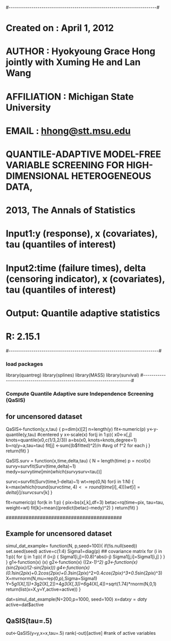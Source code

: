 #------------------------------------------------------------------------#
# Created on    :   April 1, 2012  
# AUTHOR        :   Hyokyoung Grace Hong jointly with Xuming He and Lan Wang
# AFFILIATION   :   Michigan State University
# EMAIL         :   hhong@stt.msu.edu
#
# QUANTILE-ADAPTIVE MODEL-FREE VARIABLE SCREENING FOR HIGH-DIMENSIONAL HETEROGENEOUS DATA,
# 2013, The Annals of Statistics
# Input1:y (response), x (covariates), tau (quantiles of interest)
# Input2:time (failure times), delta (censoring indicator), x (covariates), tau (quantiles of interest)
# Output: Quantile adaptive statistics
# R: 2.15.1
#-------------------------------------------------------------------------#
### load packages
library(quantreg)
library(splines)
library(MASS)
library(survival)
#------------------------------------------------------------------------#
### Compute Quantile Adaptive sure Independence Screening (QaSIS)
## for uncensored dataset
QaSIS<-function(y,x,tau)
{
  p=dim(x)[2]
  n=length(y)
  fit<-numeric(p)
  y<-y-quantile(y,tau) #centered y
  x<-scale(x)
  for(j in 1:p){
    x0<-x[,j]
    knots=quantile(x0,c(1/3,2/3))
    a=bs(x0, knots=knots,degree=1)
    b=rq(y~a,tau=tau)
    fit[j] <-sum((b$fitted)^2)/n #avg of f^2 for each j
  }
  return(fit)
}


QaSIS.surv = function(x,time,delta,tau)
{
  N = length(time)
  p = ncol(x)
  survy=survfit(Surv(time,delta)~1)
  medy=survy$time[min(which(survy$surv<tau))]
  
  survc=survfit(Surv(time,1-delta)~1)
  wt=rep(0,N)
  for(i in 1:N)
  {
    k=max(which(round(survc$time,4)<=round(time[i],4)))
    wt[i]=delta[i]/survc$surv[k]
  }
  
fit=numeric(p)
  for(k in 1:p)
  {
    pix=bs(x[,k],df=3)
    betac=rq(time~pix, tau=tau, weight=wt)
    fit[k]=mean((predict(betac)-medy)^2)
  }
  return(fit)
}

#########################################
## Example for uncensored dataset
 simul_dat_example= function(N, p,seed=100){
  if(!is.null(seed))
  set.seed(seed)
  active=c(1:4)
  Sigma1=diag(p) ## covariance matrix
  for (i in 1:p){
    for (j in 1:p){
      if (i<j) {
        Sigma1[i,j]=(0.8)^abs(i-j)
        Sigma1[j,i]=Sigma1[i,j]
      }
    }
  }
  g1<-function(x) (x)
  g2<-function(x) ((2*x-1)^2)
  g3<-function(x) (sin(2*pi*x)/(2-sin(2*pi*x)))
  g4<-function(x)(0.1*sin(2*pi*x)+0.2*cos(2*pi*x)+0.3*sin(2*pi*x)^2+0.4*cos(2*pi*x)^3+0.5*sin(2*pi*x)^3)
  X=mvrnorm(N,mu=rep(0,p),Sigma=Sigma1)
  Y=5*g1(X[,1])+3*g2(X[,2])+4*g3(X[,3])+6*g4(X[,4])+sqrt(1.74)*rnorm(N,0,1) 
  return(list(x=X,y=Y,active=active))
}

dat=simul_dat_example(N=200,p=1000, seed=100) 
x=dat$x
y=dat$y
active=dat$active
## QaSIS(tau=.5)
out<-QaSIS(y=y,x=x,tau=.5)
rank(-out)[active] #rank of active variables
  
